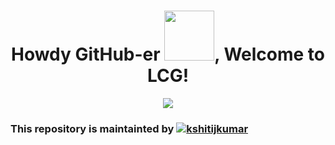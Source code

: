 <h1 align="center">Howdy GitHub-er <img src="https://i.pinimg.com/originals/8a/a4/59/8aa4595fb24b6ed585dddac4622b2445.gif" width="80">, Welcome to LCG!</h1>
<a href="https://lnctcodersgroup.github.io/">
<p align="center">
<img src="https://lnctcodersgroup.github.io/assets/img/logo.png"/>
</p></a>

### This repository is maintainted by <a href="https://www.linkedin.com/in/gantavyamalviya/" target="blank"><img src="https://img.shields.io/badge/-Gantavya Malviya-blue?style=flat-square&logo=Linkedin&logoColor=white&link=https://www.linkedin.com/in/gantavyamalviya/" alt="kshitijkumar"/></a>
